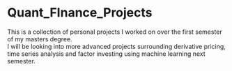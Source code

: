 # Quant_FInance_Projects
This is a collection of personal projects I worked on over the first semester of my masters degree.\
I will be looking into more advanced projects surrounding derivative pricing, time series analysis and factor investing using machine learning next semester.
